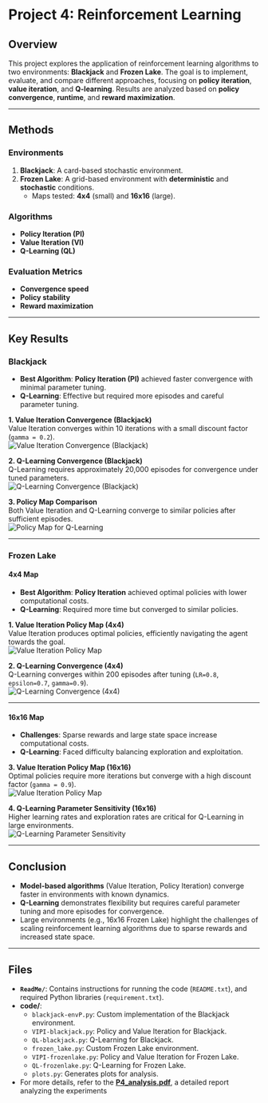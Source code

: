 # Project 4: Reinforcement Learning

## Overview

This project explores the application of reinforcement learning algorithms to two environments: **Blackjack** and **Frozen Lake**. The goal is to implement, evaluate, and compare different approaches, focusing on **policy iteration**, **value iteration**, and **Q-learning**. Results are analyzed based on **policy convergence**, **runtime**, and **reward maximization**.

---

## Methods

### Environments
1. **Blackjack**: A card-based stochastic environment.
2. **Frozen Lake**: A grid-based environment with **deterministic** and **stochastic** conditions.
   - Maps tested: **4x4** (small) and **16x16** (large).

### Algorithms
- **Policy Iteration (PI)**  
- **Value Iteration (VI)**  
- **Q-Learning (QL)**  

### Evaluation Metrics
- **Convergence speed**  
- **Policy stability**  
- **Reward maximization**  

---

## Key Results

### Blackjack
- **Best Algorithm**: **Policy Iteration (PI)** achieved faster convergence with minimal parameter tuning.  
- **Q-Learning**: Effective but required more episodes and careful parameter tuning.  

**1. Value Iteration Convergence (Blackjack)**  
Value Iteration converges within 10 iterations with a small discount factor (`gamma = 0.2`).  
![Value Iteration Convergence (Blackjack)](pic/Fig3.png)

**2. Q-Learning Convergence (Blackjack)**  
Q-Learning requires approximately 20,000 episodes for convergence under tuned parameters.  
![Q-Learning Convergence (Blackjack)](pic/Fig9.png)

**3. Policy Map Comparison**  
Both Value Iteration and Q-Learning converge to similar policies after sufficient episodes.  
![Policy Map for Q-Learning](pic/Fig10.png)

---

### Frozen Lake

#### 4x4 Map
- **Best Algorithm**: **Policy Iteration** achieved optimal policies with lower computational costs.  
- **Q-Learning**: Required more time but converged to similar policies.

**1. Value Iteration Policy Map (4x4)**  
Value Iteration produces optimal policies, efficiently navigating the agent towards the goal.  
![Value Iteration Policy Map](pic/Fig15.png)

**2. Q-Learning Convergence (4x4)**  
Q-Learning converges within 200 episodes after tuning (`LR=0.8`, `epsilon=0.7`, `gamma=0.9`).  
![Q-Learning Convergence (4x4)](pic/Fig19.png)

---

#### 16x16 Map
- **Challenges**: Sparse rewards and large state space increase computational costs.  
- **Q-Learning**: Faced difficulty balancing exploration and exploitation.

**3. Value Iteration Policy Map (16x16)**  
Optimal policies require more iterations but converge with a high discount factor (`gamma = 0.9`).  
![Value Iteration Policy Map](pic/Fig25.png)

**4. Q-Learning Parameter Sensitivity (16x16)**  
Higher learning rates and exploration rates are critical for Q-Learning in large environments.  
![Q-Learning Parameter Sensitivity](pic/Fig28.png)

---

## Conclusion

- **Model-based algorithms** (Value Iteration, Policy Iteration) converge faster in environments with known dynamics.  
- **Q-Learning** demonstrates flexibility but requires careful parameter tuning and more episodes for convergence.  
- Large environments (e.g., 16x16 Frozen Lake) highlight the challenges of scaling reinforcement learning algorithms due to sparse rewards and increased state space.

---

## Files

- **`ReadMe/`**: Contains instructions for running the code (`README.txt`), and required Python libraries (`requirement.txt`).
- **code/**:
  - `blackjack-envP.py`: Custom implementation of the Blackjack environment.
  - `VIPI-blackjack.py`: Policy and Value Iteration for Blackjack.
  - `QL-blackjack.py`: Q-Learning for Blackjack.
  - `frozen_lake.py`: Custom Frozen Lake environment.
  - `VIPI-frozenlake.py`: Policy and Value Iteration for Frozen Lake.
  - `QL-frozenlake.py`: Q-Learning for Frozen Lake.
  - `plots.py`: Generates plots for analysis.
- For more details, refer to the **[P4_analysis.pdf](P4_analysis.pdf)**, a detailed report analyzing the experiments
